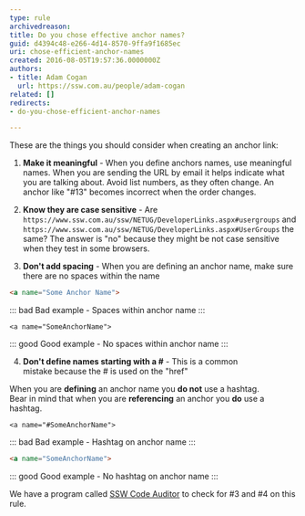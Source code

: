 ```yaml
---
type: rule
archivedreason: 
title: Do you chose effective anchor names?
guid: d4394c48-e266-4d14-8570-9ffa9f1685ec
uri: chose-efficient-anchor-names
created: 2016-08-05T19:57:36.0000000Z
authors:
- title: Adam Cogan
  url: https://ssw.com.au/people/adam-cogan
related: []
redirects:
- do-you-chose-efficient-anchor-names

---
```


These are the things you should consider when creating an anchor link:

<!--endintro-->

1. **Make it meaningful** - When you define anchors names, use meaningful names. When you are sending the URL by email it helps indicate what you are talking about. Avoid list numbers, as they often change. An anchor like "#13" becomes incorrect when the order changes.

2. **Know they are case sensitive** - Are `https://www.ssw.com.au/ssw/NETUG/DeveloperLinks.aspx#usergroups` and `https://www.ssw.com.au/ssw/NETUG/DeveloperLinks.aspx#UserGroups` the same? The answer is "no" because they might be not case sensitive when they test in some browsers.

3. **Don't add spacing** - When you are defining an anchor name, make sure there are no spaces within the name

``` html
<a name="Some Anchor Name">
```

::: bad
Bad example - Spaces within anchor name
:::

```
<a name="SomeAnchorName">
```

::: good
Good example - No spaces within anchor name
:::

4. **Don't define names starting  with a #** - This is a common mistake because the # is used on the "href"
 
When you are **defining** an anchor name you **do not** use a hashtag.  
Bear in mind that when you are **referencing** an anchor you **do** use a hashtag.

``` htmk
<a name="#SomeAnchorName">
```

::: bad
Bad example - Hashtag on anchor name
:::

``` html
<a name="SomeAnchorName">
```
::: good
Good example - No hashtag on anchor name
:::

We have a program called [SSW Code Auditor](https://www.ssw.com.au/ssw/codeauditor) to check for #3 and #4 on this rule.
